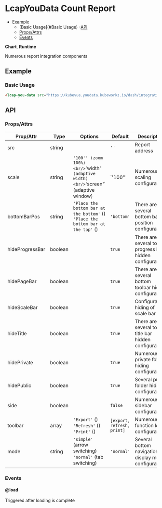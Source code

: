 <!-- The README.md is automatically generated based on api.yaml and docs/*.md for easy viewing on GitHub and NPM. If you need to modify, please view the source file -->

# LcapYouData Count Report

- [Example](#example)
    - [Basic Usage](#Basic Usage)
-[API]()
    - [Props/Attrs](#propsattrs)
    - [Events](#events)

**Chart**, **Runtime**

Numerous report integration components

## Example
### Basic Usage

``` html
<lcap-you-data src="https://kubevue.youdata.kubeworkz.io/dash/integration/450200717?rid=38269&token=159989189077219a5e8f0bfc4674648569b33" scale="width" style="width:1200px;height:1100px"></lcap-you-data>
```

## API
### Props/Attrs

| Prop/Attr | Type | Options | Default | Description |
| --------- | ---- | ------- | ------- | ----------- |
| src | string | | `''` | Report address |
| scale | string | `'100'' (zoom 100%)<br/>`'width'` (adaptive width)<br/>`'screen'` (adaptive window) | `'100'' | Numerous scaling configurations |
| bottomBarPos | string | `'Place the bottom bar at the bottom'` ()<br/>`'Place the bottom bar at the top'` () | `'bottom'` | There are several bottom bar position configurations |
| hideProgressBar | boolean | | `true` | There are several top progress bar hidden configurations |
| hidePageBar | boolean | | `true` | There are several bottom toolbar hiding configurations |
| hideScaleBar | boolean | | `true` | Configurable hiding of scale bar |
| hideTitle | boolean | | `true` | There are several top title bar hidden configurations |
| hidePrivate | boolean | | `true` | Numerous private folder hiding configurations |
| hidePublic | boolean | | `true` | Several public folder hiding configurations |
| side | boolean | | `false` | Numerous sidebar configurations |
| toolbar | array | `'Export'` ()<br/>`'Refresh'` ()<br/>`'Print'` () | `[export, refresh, print]` | Numerous function key configurations |
| mode | string | `'simple'` (arrow switching)<br/>`'normal'` (tab switching) | `'normal'` | Several bottom navigation bar display mode configurations |

### Events

#### @load

Triggered after loading is complete

